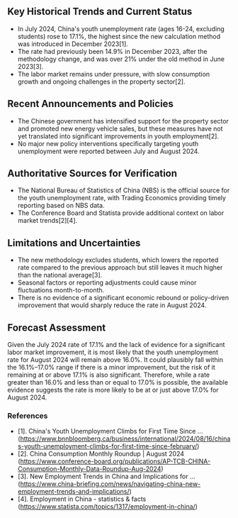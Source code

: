 ## Key Historical Trends and Current Status

- In July 2024, China's youth unemployment rate (ages 16-24, excluding students) rose to 17.1%, the highest since the new calculation method was introduced in December 2023[1].
- The rate had previously been 14.9% in December 2023, after the methodology change, and was over 21% under the old method in June 2023[3].
- The labor market remains under pressure, with slow consumption growth and ongoing challenges in the property sector[2].

## Recent Announcements and Policies

- The Chinese government has intensified support for the property sector and promoted new energy vehicle sales, but these measures have not yet translated into significant improvements in youth employment[2].
- No major new policy interventions specifically targeting youth unemployment were reported between July and August 2024.

## Authoritative Sources for Verification

- The National Bureau of Statistics of China (NBS) is the official source for the youth unemployment rate, with Trading Economics providing timely reporting based on NBS data.
- The Conference Board and Statista provide additional context on labor market trends[2][4].

## Limitations and Uncertainties

- The new methodology excludes students, which lowers the reported rate compared to the previous approach but still leaves it much higher than the national average[3].
- Seasonal factors or reporting adjustments could cause minor fluctuations month-to-month.
- There is no evidence of a significant economic rebound or policy-driven improvement that would sharply reduce the rate in August 2024.

## Forecast Assessment

Given the July 2024 rate of 17.1% and the lack of evidence for a significant labor market improvement, it is most likely that the youth unemployment rate for August 2024 will remain above 16.0%. It could plausibly fall within the 16.1%–17.0% range if there is a minor improvement, but the risk of it remaining at or above 17.1% is also significant. Therefore, while a rate greater than 16.0% and less than or equal to 17.0% is possible, the available evidence suggests the rate is more likely to be at or just above 17.0% for August 2024.

### References

- [1]. China's Youth Unemployment Climbs for First Time Since ... (https://www.bnnbloomberg.ca/business/international/2024/08/16/chinas-youth-unemployment-climbs-for-first-time-since-february/)
- [2]. China Consumption Monthly Roundup | August 2024 (https://www.conference-board.org/publications/AP-TCB-CHINA-Consumption-Monthly-Data-Roundup-Aug-2024)
- [3]. New Employment Trends in China and Implications for ... (https://www.china-briefing.com/news/navigating-china-new-employment-trends-and-implications/)
- [4]. Employment in China - statistics & facts (https://www.statista.com/topics/1317/employment-in-china/)